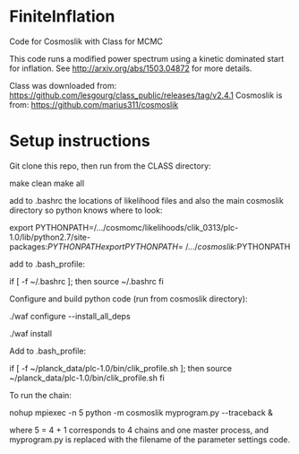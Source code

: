 FiniteInflation
===============

Code for Cosmoslik with Class for MCMC

This code runs a modified power spectrum using a kinetic dominated start for inflation. See http://arxiv.org/abs/1503.04872 for more details.

Class was downloaded from: https://github.com/lesgourg/class_public/releases/tag/v2.4.1
Cosmoslik is from: https://github.com/marius311/cosmoslik


Setup instructions
==================

Git clone this repo, then run from the CLASS directory:

make clean
make all 

add to .bashrc the locations of likelihood files and also the main cosmoslik directory so python knows where to look:

export PYTHONPATH=/.../cosmomc/likelihoods/clik_0313/plc-1.0/lib/python2.7/site-packages:$PYTHONPATH
export PYTHONPATH=~/.../cosmoslik:$PYTHONPATH

add to .bash_profile:

if [ -f ~/.bashrc ]; then
   source ~/.bashrc
fi

Configure and build python code (run from cosmoslik directory):

./waf configure --install_all_deps

./waf install

Add to .bash_profile:

if [ -f ~/planck_data/plc-1.0/bin/clik_profile.sh ]; then
source ~/planck_data/plc-1.0/bin/clik_profile.sh
fi



To run the chain:

nohup mpiexec -n 5 python -m cosmoslik myprogram.py --traceback &

where 5 = 4 + 1 corresponds to 4 chains and one master process, and myprogram.py is replaced with the filename of the parameter settings code.
